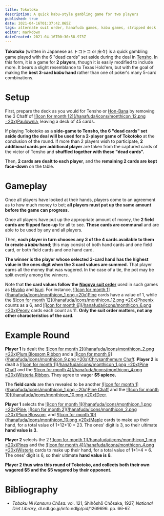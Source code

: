 ```yaml
---
title: Tokotoko
description: A quick kabu-style gambling game for two players
published: true
date: 2021-04-16T01:37:42.065Z
tags: alternate suit order, hanafuda games, kabu games, stripped deck
editor: markdown
dateCreated: 2021-04-16T00:30:58.973Z
---
```


**Tokotoko** (written in Japanese as トコトコ or 床々) is a quick gambling game played with the 6 "dead cards" set aside during the deal in [Tensho](/en/hanafuda/games/tensho). In this form, it is a game for **2 players**, though it is easily modified to include more. It bears a slight resemblance to Texas Hold'em, but with the goal of making the **best 3-card *kabu* hand** rather than one of poker's many 5-card combinations.

# Setup
First, prepare the deck as you would for Tensho or [Hon-Bana](/en/hanafuda/games/honbana) by removing the 3 Chaff of [![Icon for month 12](/hanafuda/icons/monthicon_12.png =20x)Paulownia](/en/hanafuda/suits/paulownia), leaving a deck of 45 cards. 

If playing Tokotoko as a **side-game to Tensho, the 6 "dead cards" set aside during the deal will be used for a 2-player game of Tokotoko** at the conclusion of the round. If more than 2 players wish to participate, **2 additional cards per additional player** are taken from the captured cards of the victor of Tensho and **shuffled together with these "dead cards".**

Then, **2 cards are dealt to each player**, and the **remaining 2 cards are kept face-down** on the table.
# Gameplay
Once all players have looked at their hands, players come to an agreement as to how much money to bet; **all players must put up the same amount before the game can progress.**

Once all players have put up the appropriate amount of money, the **2 field cards are flipped face-up** for all to see. **These cards are communal** and are able to be used by any and all players.

Then, **each player in turn chooses any 3 of the 4 cards available to them to create a *kabu* hand**; this may consist of both hand cards and one field card, or both field cards and one hand card.

**The winner is the player whose selected 3-card hand has the highest value in the ones digit when the 3 card values are summed.** That player earns all the money that was wagered. In the case of a tie, the pot may be split evenly among the winners.

Note that **the card values follow the [Nagoya suit order](/en/hanafuda/suits#arrangement-of-suits)** used in such games as [Hiyoko](/en/hanafuda/games/hiyoko) and [Isuri](/en/hanafuda/games/isuri). For instance, [![Icon for month 1](/hanafuda/icons/monthicon_1.png =20x)Pine](/en/hanafuda/suits/pine) cards have a value of 1, while the [![Icon for month 12](/hanafuda/icons/monthicon_12.png =20x)Phoenix](/en/hanafuda/suits/paulownia) counts as a 6, and [![Icon for month 6](/hanafuda/icons/monthicon_6.png =20x)Peony](/en/hanafuda/suits/peony) cards each count as 11. **Only the suit order matters, not any other characteristics of the card.**
# Example Round
**Player 1** is dealt the [![Icon for month 2](/hanafuda/icons/monthicon_2.png =20x)Plum Blossom Ribbon](/en/hanafuda/suits/plum-blossom#poetry-ribbon) and  a [![Icon for month 9](/hanafuda/icons/monthicon_9.png =20x)Chrysanthemum Chaff](/en/hanafuda/suits/chrysanthemum#chaff). **Player 2** is dealt a [![Icon for month 1](/hanafuda/icons/monthicon_1.png =20x)Pine Chaff](/en/hanafuda/suits/pine#chaff) and the [![Icon for month 4](/hanafuda/icons/monthicon_4.png =20x)Wisteria Ribbon](/en/hanafuda/suits/wisteria#plain-ribbon). They agree to wager **$5 apiece.**

The **field cards** are then revealed to be another [![Icon for month 1](/hanafuda/icons/monthicon_1.png =20x)Pine Chaff](/en/hanafuda/suits/pine#chaff) and the [![Icon for month 10](/hanafuda/icons/monthicon_10.png =20x)Deer](/en/hanafuda/suits/maple#deer).

**Player 1** selects the [![Icon for month 1](/hanafuda/icons/monthicon_1.png =20x)Pine](/en/hanafuda/suits/pine), [![Icon for month 2](/hanafuda/icons/monthicon_2.png =20x)Plum Blossom](/en/hanafuda/suits/plum-blossom), and [![Icon for month 10](/hanafuda/icons/monthicon_10.png =20x)Maple](/en/hanafuda/suits/maple) cards to make up their hand, for a total value of 1+12+10 = 23. The ones' digit is 3, so their ultimate **hand value is 3.**

**Player 2** selects the 2 [![Icon for month 1](/hanafuda/icons/monthicon_1.png =20x)Pines](/en/hanafuda/suits/pine) and the [![Icon for month 4](/hanafuda/icons/monthicon_4.png =20x)Wisteria](/en/hanafuda/suits/wisteria) cards to make up their hand, for a total value of 1+1+4 = 6. The ones' digit is 6, so their ultimate **hand value is 6.**

**Player 2 thus wins this round of Tokotoko, and collects both their own wagered $5 and the $5 wagered by their opponent.**
# Bibliography
- *Tobaku Ni Kansuru Chōsa.* vol. 121, Shihōshō Chōsaka, 1927, *National Diet Library,* dl.ndl.go.jp/info:ndljp/pid/1269696. pp. 66-67.